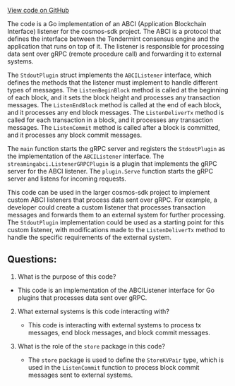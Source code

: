 [View code on GitHub](https://github.com/cosmos/cosmos-sdk.git/store/streaming/abci/examples/stdout/stdout.go)

The code is a Go implementation of an ABCI (Application Blockchain Interface) listener for the cosmos-sdk project. The ABCI is a protocol that defines the interface between the Tendermint consensus engine and the application that runs on top of it. The listener is responsible for processing data sent over gRPC (remote procedure call) and forwarding it to external systems.

The `StdoutPlugin` struct implements the `ABCIListener` interface, which defines the methods that the listener must implement to handle different types of messages. The `ListenBeginBlock` method is called at the beginning of each block, and it sets the block height and processes any transaction messages. The `ListenEndBlock` method is called at the end of each block, and it processes any end block messages. The `ListenDeliverTx` method is called for each transaction in a block, and it processes any transaction messages. The `ListenCommit` method is called after a block is committed, and it processes any block commit messages.

The `main` function starts the gRPC server and registers the `StdoutPlugin` as the implementation of the `ABCIListener` interface. The `streamingabci.ListenerGRPCPlugin` is a plugin that implements the gRPC server for the ABCI listener. The `plugin.Serve` function starts the gRPC server and listens for incoming requests.

This code can be used in the larger cosmos-sdk project to implement custom ABCI listeners that process data sent over gRPC. For example, a developer could create a custom listener that processes transaction messages and forwards them to an external system for further processing. The `StdoutPlugin` implementation could be used as a starting point for this custom listener, with modifications made to the `ListenDeliverTx` method to handle the specific requirements of the external system.
## Questions: 
 1. What is the purpose of this code?
   - This code is an implementation of the ABCIListener interface for Go plugins that processes data sent over gRPC.

2. What external systems is this code interacting with?
   - This code is interacting with external systems to process tx messages, end block messages, and block commit messages.

3. What is the role of the `store` package in this code?
   - The `store` package is used to define the `StoreKVPair` type, which is used in the `ListenCommit` function to process block commit messages sent to external systems.